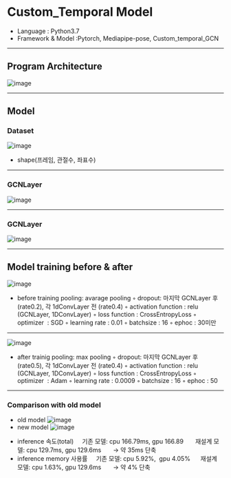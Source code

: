 # Custom_Temporal Model
+ Language : Python3.7
+ Framework & Model :Pytorch, Mediapipe-pose, Custom_temporal_GCN
 ---
 ## Program Architecture
![image](https://github.com/user-attachments/assets/922f1f16-840e-475d-a199-9a1103bcc735)

---
## Model
 ### Dataset
![image](https://github.com/user-attachments/assets/6bd48008-6b05-4e5b-9729-f5c74b082483)

+ shape(프레임, 관절수, 좌표수)
---
### GCNLayer
![image](https://github.com/user-attachments/assets/0971acf4-b090-4f2f-951b-86c79281d1f5)

___
### GCNLayer
![image](https://github.com/user-attachments/assets/69048d60-1f81-460d-b77a-7045c4baba27)
___
## Model training before & after

![image](https://github.com/user-attachments/assets/b8eb0714-78fb-4251-8a52-24d3c8011468)
+ before training
     pooling: avarage pooling
    ◦ dropout: 마지막 GCNLayer 후 (rate0.2), 각 1dConvLayer 전 (rate0.4)
    ◦ activation function : relu (GCNLayer, 1DConvLayer)
    ◦ loss function : CrossEntropyLoss
    ◦ optimizer  : SGD
    ◦ learning rate : 0.01
    ◦ batchsize : 16
    ◦ ephoc : 30미만
___
![image](https://github.com/user-attachments/assets/40ee9d41-d6fb-460b-8082-1f8bab757457)
+ after trainig
     pooling: max pooling
    ◦ dropout: 마지막 GCNLayer 후 (rate0.5), 각 1dConvLayer 전 (rate0.4)
    ◦ activation function : relu (GCNLayer, 1DConvLayer)
    ◦ loss function : CrossEntropyLoss
    ◦ optimizer  : Adam
    ◦ learning rate : 0.0009
    ◦ batchsize : 16
    ◦ ephoc : 50
___
### Comparison with old model
+ old model
![image](https://github.com/user-attachments/assets/512cabec-2180-4be2-9502-0018a2baaf99)
+ new model
![image](https://github.com/user-attachments/assets/b56836d8-b6c7-4c38-99ed-7b361cb6ef35)

- inference 속도(total)
    기존 모델: cpu 166.79ms, gpu 166.89 
     재설계 모델: cpu 129.7ms, gpu 129.6ms
      -> 약 35ms 단축
- inference memory 사용률
    기존 모델: cpu 5.92%,  gpu 4.05%
     재설계 모델: cpu 1.63%, gpu 129.6ms
      -> 약 4% 단축

